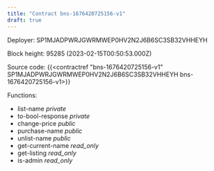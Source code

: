 ```yaml
---
title: "Contract bns-1676420725156-v1"
draft: true
---
```

Deployer: SP1MJADPWRJGWRMWEP0HV2N2J6B6SC3SB32VHHEYH


 



Block height: 95285 (2023-02-15T00:50:53.000Z)

Source code: {{<contractref "bns-1676420725156-v1" SP1MJADPWRJGWRMWEP0HV2N2J6B6SC3SB32VHHEYH bns-1676420725156-v1>}}

Functions:

* list-name _private_
* to-bool-response _private_
* change-price _public_
* purchase-name _public_
* unlist-name _public_
* get-current-name _read_only_
* get-listing _read_only_
* is-admin _read_only_
